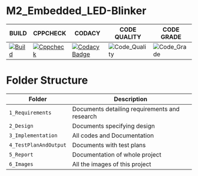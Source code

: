 # M2_Embedded_LED-Blinker

| BUILD                                                                                                                                                                                          | CPPCHECK                                                                                                                                                                                            | CODACY                                                                                                                                                                                                                                                                                               | CODE QUALITY                                                   | CODE GRADE                                                    |
|------------------------------------------------------------------------------------------------------------------------------------------------------------------------------------------------|-----------------------------------------------------------------------------------------------------------------------------------------------------------------------------------------------------|------------------------------------------------------------------------------------------------------------------------------------------------------------------------------------------------------------------------------------------------------------------------------------------------------|----------------------------------------------------------------|---------------------------------------------------------------|
| [![Build](https://github.com/lokesh4309/M2_Embedded_LED-Blinker/actions/workflows/compile.yml/badge.svg)](https://github.com/lokesh4309/M2_Embedded_LED-Blinker/actions/workflows/compile.yml) | [![Cppcheck](https://github.com/lokesh4309/M2_Embedded_LED-Blinker/actions/workflows/cppcheck.yml/badge.svg)](https://github.com/lokesh4309/M2_Embedded_LED-Blinker/actions/workflows/cppcheck.yml) | [![Codacy Badge](https://app.codacy.com/project/badge/Grade/1d41ba86c37740cc8a1eb87775ba3979)](https://www.codacy.com/gh/lokesh4309/M2_Embedded_LED-Blinker/dashboard?utm_source=github.com&amp;utm_medium=referral&amp;utm_content=lokesh4309/M2_Embedded_LED-Blinker&amp;utm_campaign=Badge_Grade) | ![Code_Quality](https://api.codiga.io/project/30176/score/svg) | ![Code_Grade](https://api.codiga.io/project/30176/status/svg) |


# Folder Structure
| Folder | Description |
|---|---|
| `1_Requirements` | Documents detailing requirements and research |
| `2_Design` | Documents specifying design |
| `3_Implementation` | All codes and Documentation |
| `4_TestPlanAndOutput` | Documents with test plans |
| `5_Report` | Documentation of whole project |
| `6_Images` | All the images of this project |
